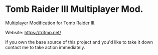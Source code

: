 # Tomb Raider III Multiplayer Mod.

Multiplayer Modification for Tomb Raider III.

Website: https://tr3mp.net/

If you own the base source of this project and you'd like to take it down contact me to take action immediately.
